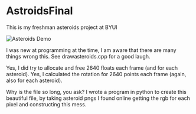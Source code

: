 # AstroidsFinal
This is my freshman asteroids project at BYUI


![Asteroids Demo](https://user-images.githubusercontent.com/41452865/66078810-fc3b4380-e51f-11e9-8119-36600a7a5e57.gif)

I was new at programming at the time, I am aware that there are many things wrong this. See drawasteroids.cpp for a good laugh. 

Yes, I did try to allocate and free 2640 floats each frame (and for each asteroid). Yes, I calculated the rotation for 2640 points each frame (again, also for each asteroid). 

Why is the file so long, you ask? I wrote a program in python to create this beautiful file, by taking asteroid pngs I found online getting the rgb for each pixel and constructing this mess. 

